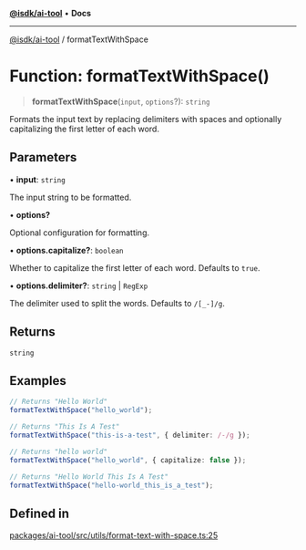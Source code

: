[**@isdk/ai-tool**](../README.md) • **Docs**

***

[@isdk/ai-tool](../globals.md) / formatTextWithSpace

# Function: formatTextWithSpace()

> **formatTextWithSpace**(`input`, `options`?): `string`

Formats the input text by replacing delimiters with spaces and optionally capitalizing the first letter of each word.

## Parameters

• **input**: `string`

The input string to be formatted.

• **options?**

Optional configuration for formatting.

• **options.capitalize?**: `boolean`

Whether to capitalize the first letter of each word. Defaults to `true`.

• **options.delimiter?**: `string` \| `RegExp`

The delimiter used to split the words. Defaults to `/[_-]/g`.

## Returns

`string`

## Examples

```ts
// Returns "Hello World"
formatTextWithSpace("hello_world");
```

```ts
// Returns "This Is A Test"
formatTextWithSpace("this-is-a-test", { delimiter: /-/g });
```

```ts
// Returns "hello world"
formatTextWithSpace("hello_world", { capitalize: false });
```

```ts
// Returns "Hello World This Is A Test"
formatTextWithSpace("hello-world_this_is_a_test");
```

## Defined in

[packages/ai-tool/src/utils/format-text-with-space.ts:25](https://github.com/isdk/ai-tool.js/blob/b0813174e9b350ae47231f8e5f885150313123b0/src/utils/format-text-with-space.ts#L25)
